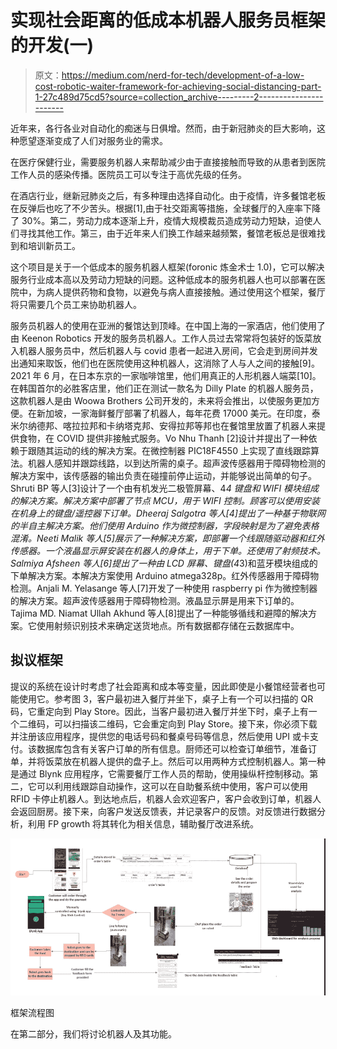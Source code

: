 # 实现社会距离的低成本机器人服务员框架的开发(一)

> 原文：<https://medium.com/nerd-for-tech/development-of-a-low-cost-robotic-waiter-framework-for-achieving-social-distancing-part-1-27c489d75cd5?source=collection_archive---------2----------------------->

近年来，各行各业对自动化的痴迷与日俱增。然而，由于新冠肺炎的巨大影响，这种愿望逐渐变成了人们对服务业的需求。

在医疗保健行业，需要服务机器人来帮助减少由于直接接触而导致的从患者到医院工作人员的感染传播。医院员工可以专注于高优先级的任务。

在酒店行业，继新冠肺炎之后，有多种理由选择自动化。由于疫情，许多餐馆老板在反弹后也吃了不少苦头。根据[1],由于社交距离等措施，全球餐厅的入座率下降了 30%。第二，劳动力成本逐渐上升，疫情大规模裁员造成劳动力短缺，迫使人们寻找其他工作。第三，由于近年来人们换工作越来越频繁，餐馆老板总是很难找到和培训新员工。

这个项目是关于一个低成本的服务机器人框架(foronic 炼金术士 1.0)，它可以解决服务行业成本高以及劳动力短缺的问题。这种低成本的服务机器人也可以部署在医院中，为病人提供药物和食物，以避免与病人直接接触。通过使用这个框架，餐厅将只需要几个员工来协助机器人。

服务员机器人的使用在亚洲的餐馆达到顶峰。在中国上海的一家酒店，他们使用了由 Keenon Robotics 开发的服务员机器人。工作人员过去常常将包装好的饭菜放入机器人服务员中，然后机器人与 covid 患者一起进入房间，它会走到房间并发出通知来取饭，他们也在医院使用这种机器人，这消除了人与人之间的接触[9]。2021 年 6 月，在日本东京的一家咖啡馆里，他们用真正的人形机器人端菜[10]。在韩国首尔的必胜客店里，他们正在测试一款名为 Dilly Plate 的机器人服务员，这款机器人是由 Woowa Brothers 公司开发的，未来将会推出，以使服务更加方便。在新加坡，一家海鲜餐厅部署了机器人，每年花费 17000 美元。在印度，泰米尔纳德邦、喀拉拉邦和卡纳塔克邦、安得拉邦等邦也在餐馆里放置了机器人来提供食物，在 COVID 提供非接触式服务。Vo Nhu Thanh [2]设计并提出了一种依赖于跟随其运动的线的解决方案。在微控制器 PIC18F4550 上实现了直线跟踪算法。机器人感知并跟踪线路，以到达所需的桌子。超声波传感器用于障碍物检测的解决方案中，该传感器的输出负责在碰撞前停止运动，并能够说出简单的句子。Shruti BP 等人[3]设计了一个由有机发光二极管屏幕、4*4 键盘和 WIFI 模块组成的解决方案。解决方案中部署了节点 MCU，用于 WIFI 控制。顾客可以使用安装在机身上的键盘/遥控器下订单。Dheeraj Salgotra 等人[4]提出了一种基于物联网的半自主解决方案。他们使用 Arduino 作为微控制器，字段映射是为了避免表格混淆。Neeti Malik 等人[5]展示了一种解决方案，即部署一个线跟随驱动器和红外传感器。一个液晶显示屏安装在机器人的身体上，用于下单。还使用了射频技术。Salmiya Afsheen 等人[6]提出了一种由 LCD 屏幕、键盘(4*3)和蓝牙模块组成的下单解决方案。本解决方案使用 Arduino atmega328p。红外传感器用于障碍物检测。Anjali M. Yelasange 等人[7]开发了一种使用 raspberry pi 作为微控制器的解决方案。超声波传感器用于障碍物检测。液晶显示屏是用来下订单的。Tajima MD. Niamat Ullah Akhund 等人[8]提出了一种能够循线和避障的解决方案。它使用射频识别技术来确定送货地点。所有数据都存储在云数据库中。

## 拟议框架

提议的系统在设计时考虑了社会距离和成本等变量，因此即使是小餐馆经营者也可能使用它。参考图 3，客户最初进入餐厅并坐下，桌子上有一个可以扫描的 QR 码，它重定向到 Play Store。因此，当客户最初进入餐厅并坐下时，桌子上有一个二维码，可以扫描该二维码，它会重定向到 Play Store。接下来，你必须下载并注册该应用程序，提供您的电话号码和餐桌号码等信息，然后使用 UPI 或卡支付。该数据库包含有关客户订单的所有信息。厨师还可以检查订单细节，准备订单，并将饭菜放在机器人提供的盘子上。然后可以用两种方式控制机器人。第一种是通过 Blynk 应用程序，它需要餐厅工作人员的帮助，使用操纵杆控制移动。第二，它可以利用线跟踪自动操作，这可以在自助餐系统中使用，客户可以使用 RFID 卡停止机器人。到达地点后，机器人会欢迎客户，客户会收到订单，机器人会返回厨房。接下来，向客户发送反馈表，并记录客户的反馈。对反馈进行数据分析，利用 FP growth 将其转化为相关信息，辅助餐厅改进系统。

![](img/287274c1cbb965b236bd1d4a42ba8b53.png)

框架流程图

在第二部分，我们将讨论机器人及其功能。